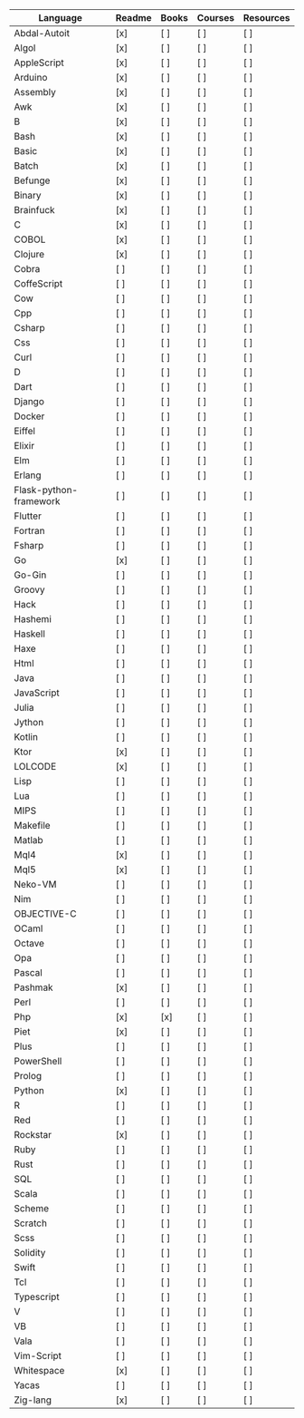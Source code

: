 
| Language | Readme | Books | Courses | Resources |
|----------|--------|-------|---------|-----------|
|Abdal-Autoit|[x]|[ ]|[ ]|[ ]
|Algol|[x]|[ ]|[ ]|[ ]
|AppleScript|[x]|[ ]|[ ]|[ ]
|Arduino|[x]|[ ]|[ ]|[ ]
|Assembly|[x]|[ ]|[ ]|[ ]
|Awk|[x]|[ ]|[ ]|[ ]
|B|[x]|[ ]|[ ]|[ ]
|Bash|[x]|[ ]|[ ]|[ ]
|Basic|[x]|[ ]|[ ]|[ ]
|Batch|[x]|[ ]|[ ]|[ ]
|Befunge|[x]|[ ]|[ ]|[ ]
|Binary|[x]|[ ]|[ ]|[ ]
|Brainfuck|[x]|[ ]|[ ]|[ ]
|C|[x]|[ ]|[ ]|[ ]
|COBOL|[x]|[ ]|[ ]|[ ]
|Clojure|[x]|[ ]|[ ]|[ ]
|Cobra|[ ]|[ ]|[ ]|[ ]
|CoffeScript|[ ]|[ ]|[ ]|[ ]
|Cow|[ ]|[ ]|[ ]|[ ]
|Cpp|[ ]|[ ]|[ ]|[ ]
|Csharp|[ ]|[ ]|[ ]|[ ]
|Css|[ ]|[ ]|[ ]|[ ]
|Curl|[ ]|[ ]|[ ]|[ ]
|D|[ ]|[ ]|[ ]|[ ]
|Dart|[ ]|[ ]|[ ]|[ ]
|Django|[ ]|[ ]|[ ]|[ ]
|Docker|[ ]|[ ]|[ ]|[ ]
|Eiffel|[ ]|[ ]|[ ]|[ ]
|Elixir|[ ]|[ ]|[ ]|[ ]
|Elm|[ ]|[ ]|[ ]|[ ]
|Erlang|[ ]|[ ]|[ ]|[ ]
|Flask-python-framework|[ ]|[ ]|[ ]|[ ]
|Flutter|[ ]|[ ]|[ ]|[ ]
|Fortran|[ ]|[ ]|[ ]|[ ]
|Fsharp|[ ]|[ ]|[ ]|[ ]
|Go|[x]|[ ]|[ ]|[ ]
|Go-Gin|[ ]|[ ]|[ ]|[ ]
|Groovy|[ ]|[ ]|[ ]|[ ]
|Hack|[ ]|[ ]|[ ]|[ ]
|Hashemi|[ ]|[ ]|[ ]|[ ]
|Haskell|[ ]|[ ]|[ ]|[ ]
|Haxe|[ ]|[ ]|[ ]|[ ]
|Html|[ ]|[ ]|[ ]|[ ]
|Java|[ ]|[ ]|[ ]|[ ]
|JavaScript|[ ]|[ ]|[ ]|[ ]
|Julia|[ ]|[ ]|[ ]|[ ]
|Jython|[ ]|[ ]|[ ]|[ ]
|Kotlin|[ ]|[ ]|[ ]|[ ]
|Ktor|[x]|[ ]|[ ]|[ ]
|LOLCODE|[x]|[ ]|[ ]|[ ]
|Lisp|[ ]|[ ]|[ ]|[ ]
|Lua|[ ]|[ ]|[ ]|[ ]
|MIPS|[ ]|[ ]|[ ]|[ ]
|Makefile|[ ]|[ ]|[ ]|[ ]
|Matlab|[ ]|[ ]|[ ]|[ ]
|Mql4|[x]|[ ]|[ ]|[ ]
|Mql5|[x]|[ ]|[ ]|[ ]
|Neko-VM|[ ]|[ ]|[ ]|[ ]
|Nim|[ ]|[ ]|[ ]|[ ]
|OBJECTIVE-C|[ ]|[ ]|[ ]|[ ]
|OCaml|[ ]|[ ]|[ ]|[ ]
|Octave|[ ]|[ ]|[ ]|[ ]
|Opa|[ ]|[ ]|[ ]|[ ]
|Pascal|[ ]|[ ]|[ ]|[ ]
|Pashmak|[x]|[ ]|[ ]|[ ]
|Perl|[ ]|[ ]|[ ]|[ ]
|Php|[x]|[x]|[ ]|[ ]
|Piet|[x]|[ ]|[ ]|[ ]
|Plus|[ ]|[ ]|[ ]|[ ]
|PowerShell|[ ]|[ ]|[ ]|[ ]
|Prolog|[ ]|[ ]|[ ]|[ ]
|Python|[x]|[ ]|[ ]|[ ]
|R|[ ]|[ ]|[ ]|[ ]
|Red|[ ]|[ ]|[ ]|[ ]
|Rockstar|[x]|[ ]|[ ]|[ ]
|Ruby|[ ]|[ ]|[ ]|[ ]
|Rust|[ ]|[ ]|[ ]|[ ]
|SQL|[ ]|[ ]|[ ]|[ ]
|Scala|[ ]|[ ]|[ ]|[ ]
|Scheme|[ ]|[ ]|[ ]|[ ]
|Scratch|[ ]|[ ]|[ ]|[ ]
|Scss|[ ]|[ ]|[ ]|[ ]
|Solidity|[ ]|[ ]|[ ]|[ ]
|Swift|[ ]|[ ]|[ ]|[ ]
|Tcl|[ ]|[ ]|[ ]|[ ]
|Typescript|[ ]|[ ]|[ ]|[ ]
|V|[ ]|[ ]|[ ]|[ ]
|VB|[ ]|[ ]|[ ]|[ ]
|Vala|[ ]|[ ]|[ ]|[ ]
|Vim-Script|[ ]|[ ]|[ ]|[ ]
|Whitespace|[x]|[ ]|[ ]|[ ]
|Yacas|[ ]|[ ]|[ ]|[ ]
|Zig-lang|[x]|[ ]|[ ]|[ ]

